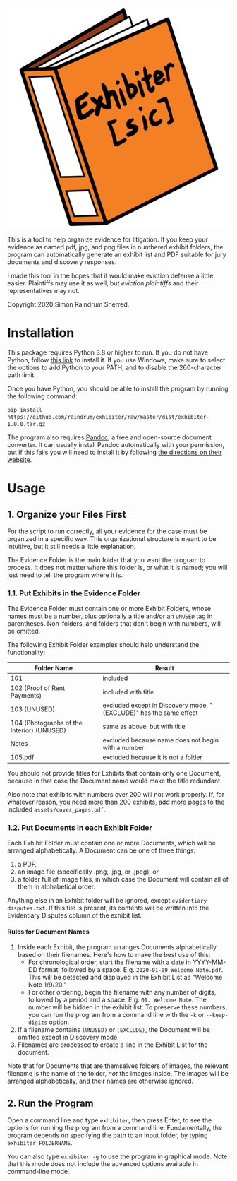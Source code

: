 ![icon](icon.svg)

This is a tool to help organize evidence for litigation. If you keep your evidence as named pdf, jpg, and png files in numbered exhibit folders, the program can automatically generate an exhibit list and PDF suitable for jury documents and discovery responses.

I made this tool in the hopes that it would make eviction defense a little easier. Plaintiffs may use it as well, but *eviction plaintiffs* and their representatives may not. 

Copyright 2020 Simon Raindrum Sherred.

# Installation

This package requires Python 3.8 or higher to run. If you do not have Python, follow [this link](https://www.python.org/downloads/) to install it. If you use Windows, make sure to select the options to add Python to your PATH, and to disable the 260-character path limit.

Once you have Python, you should be able to install the program by running the following command:

```
pip install https://github.com/raindrum/exhibiter/raw/master/dist/exhibiter-1.0.0.tar.gz
```

The program also requires [Pandoc](https://pandoc.org/), a free and open-source document converter.  It can usually install Pandoc automatically with your permission, but if this fails you will need to install it by following [the directions on their website](https://pandoc.org/installing.html).

# Usage

## 1. Organize your Files First

For the script to run correctly, all your evidence for the case must be organized in a specific way. This organizational structure is meant to be intuitive, but it still needs a little explanation.

The Evidence Folder is the main folder that you want the program to process. It does not matter where this folder is, or what it is named; you will just need to tell the program where it is.

### 1.1. Put Exhibits in the Evidence Folder

The Evidence Folder must contain one or more Exhibit Folders, whose names must be a number, plus optionally a title and/or an `UNUSED` tag in parentheses. Non-folders, and folders that don't begin with numbers, will be omitted.

The following Exhibit Folder examples should help understand the functionality:

| Folder Name                                | Result                                                       |
| ------------------------------------------ | ------------------------------------------------------------ |
| 101                                        | included                                                     |
| 102 (Proof of Rent Payments)               | included with title                                          |
| 103 (UNUSED)                               | excluded except in Discovery mode. "(EXCLUDE)" has the same effect |
| 104 (Photographs of the Interior) (UNUSED) | same as above, but with title                                |
| Notes                                      | excluded because name does not begin with a number           |
| 105.pdf                                    | excluded because it is not a folder                          |

You should not provide titles for Exhibits that contain only one Document, because in that case the Document name would make the title redundant.

Also note that exhibits with numbers over 200 will not work properly. If, for whatever reason, you need more than 200 exhibits, add more pages to the included `assets/cover_pages.pdf`.

### 1.2. Put Documents in each Exhibit Folder

Each Exhibit Folder must contain one or more Documents, which will be arranged alphabetically. A Document can be one of three things:

1. a PDF,
2. an image file (specifically .png, .jpg, or .jpeg), or
3. a folder full of image files, in which case the Document will contain all of them in alphabetical order.

Anything else in an Exhibit folder will be ignored, except `evidentiary disputes.txt`. If this file is present, its contents will be written into the Evidentiary Disputes column of the exhibit list.

#### Rules for Document Names

1. Inside each Exhibit, the program arranges Documents alphabetically based on their filenames. Here's how to make the best use of this:
   - For chronological order, start the filename with a date in YYYY-MM-DD format, followed by a space. E.g. `2020-01-09 Welcome Note.pdf`. This will be detected and displayed in the Exhibit List as "Welcome Note 1/9/20."
   - For other ordering, begin the filename with any number of digits, followed by a period and a space. E.g. `01. Welcome Note`. The number will be hidden in the exhibit list. To preserve these numbers, you can run the program from a command line with the `-k` or `--keep-digits` option.
2. If a filename contains `(UNUSED)` or `(EXCLUDE)`, the Document will be omitted except in Discovery mode.
3. Filenames are processed to create a line in the Exhibit List for the document.

Note that for Documents that are themselves folders of images, the relevant filename is the name of the folder, *not* the images inside. The images will be arranged alphabetically, and their names are otherwise ignored.

## 2. Run the Program

Open a command line and type `exhibiter`, then press Enter, to see the options for running the program from a command line. Fundamentally, the program depends on specifying the path to an input folder, by typing `exhibiter FOLDERNAME`.

You can also type `exhibiter -g` to use the program in graphical mode. Note that this mode does not include the advanced options available in command-line mode.